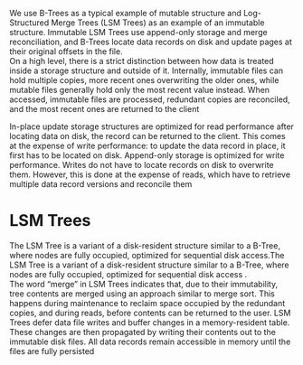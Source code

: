 We use B-Trees as a typical example of mutable structure and Log-Structured Merge Trees (LSM Trees) as an example of an immutable structure. Immutable LSM Trees use append-only storage and merge reconciliation, and B-Trees locate data records on disk and update pages at their original offsets in the file.  
On a high level, there is a strict distinction between how data is treated inside a storage structure and outside of it. Internally, immutable files can hold multiple copies, more recent ones overwriting the older ones, while mutable files generally hold only the most recent value instead. When accessed, immutable files are processed, redundant copies are reconciled, and the most recent ones are returned to the client  

In-place update storage structures are optimized for read performance after locating data on disk, the record can be returned to the client. This comes at the expense of write performance: to update the data record in place, it first has to be located on disk.
Append-only storage is optimized for write performance. Writes do not have to locate records on disk to overwrite them. However, this is done at the expense of reads, which have to retrieve multiple data record versions and reconcile them
# LSM Trees
The LSM Tree is a variant of a disk-resident structure similar to a B-Tree, where nodes are fully occupied, optimized for sequential disk access.The LSM Tree is a variant of a disk-resident structure similar to a B-Tree, where nodes are fully occupied, optimized for sequential disk access .  
The word “merge” in LSM Trees indicates that, due to their immutability, tree contents are merged using an approach similar to merge sort. This happens during maintenance to reclaim space occupied by the redundant copies, and during reads, before contents can be returned to the user.
LSM Trees defer data file writes and buffer changes in a memory-resident table. These changes are then propagated by writing their contents out to the immutable disk files. All data records remain accessible in memory until the files are fully persisted
